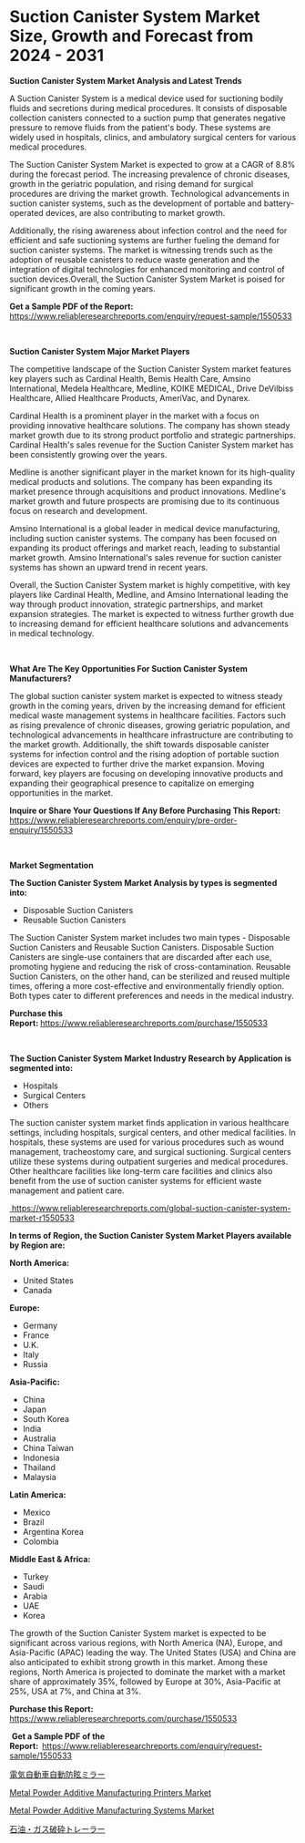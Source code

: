 <p><h1>Suction Canister System Market Size, Growth and Forecast from 2024 - 2031</h1></p><p><strong>Suction Canister System Market Analysis and Latest Trends</strong></p>
<p><p>A Suction Canister System is a medical device used for suctioning bodily fluids and secretions during medical procedures. It consists of disposable collection canisters connected to a suction pump that generates negative pressure to remove fluids from the patient's body. These systems are widely used in hospitals, clinics, and ambulatory surgical centers for various medical procedures.</p><p>The Suction Canister System Market is expected to grow at a CAGR of 8.8% during the forecast period. The increasing prevalence of chronic diseases, growth in the geriatric population, and rising demand for surgical procedures are driving the market growth. Technological advancements in suction canister systems, such as the development of portable and battery-operated devices, are also contributing to market growth.</p><p>Additionally, the rising awareness about infection control and the need for efficient and safe suctioning systems are further fueling the demand for suction canister systems. The market is witnessing trends such as the adoption of reusable canisters to reduce waste generation and the integration of digital technologies for enhanced monitoring and control of suction devices.Overall, the Suction Canister System Market is poised for significant growth in the coming years.</p></p>
<p><strong>Get a Sample PDF of the Report:&nbsp;</strong> <a href="https://www.reliableresearchreports.com/enquiry/request-sample/1550533">https://www.reliableresearchreports.com/enquiry/request-sample/1550533</a></p>
<p>&nbsp;</p>
<p><strong>Suction Canister System Major Market Players</strong></p>
<p><p>The competitive landscape of the Suction Canister System market features key players such as Cardinal Health, Bemis Health Care, Amsino International, Medela Healthcare, Medline, KOIKE MEDICAL, Drive DeVilbiss Healthcare, Allied Healthcare Products, AmeriVac, and Dynarex. </p><p>Cardinal Health is a prominent player in the market with a focus on providing innovative healthcare solutions. The company has shown steady market growth due to its strong product portfolio and strategic partnerships. Cardinal Health's sales revenue for the Suction Canister System market has been consistently growing over the years.</p><p>Medline is another significant player in the market known for its high-quality medical products and solutions. The company has been expanding its market presence through acquisitions and product innovations. Medline's market growth and future prospects are promising due to its continuous focus on research and development.</p><p>Amsino International is a global leader in medical device manufacturing, including suction canister systems. The company has been focused on expanding its product offerings and market reach, leading to substantial market growth. Amsino International's sales revenue for suction canister systems has shown an upward trend in recent years.</p><p>Overall, the Suction Canister System market is highly competitive, with key players like Cardinal Health, Medline, and Amsino International leading the way through product innovation, strategic partnerships, and market expansion strategies. The market is expected to witness further growth due to increasing demand for efficient healthcare solutions and advancements in medical technology.</p></p>
<p>&nbsp;</p>
<p><strong>What Are The Key Opportunities For Suction Canister System Manufacturers?</strong></p>
<p><p>The global suction canister system market is expected to witness steady growth in the coming years, driven by the increasing demand for efficient medical waste management systems in healthcare facilities. Factors such as rising prevalence of chronic diseases, growing geriatric population, and technological advancements in healthcare infrastructure are contributing to the market growth. Additionally, the shift towards disposable canister systems for infection control and the rising adoption of portable suction devices are expected to further drive the market expansion. Moving forward, key players are focusing on developing innovative products and expanding their geographical presence to capitalize on emerging opportunities in the market.</p></p>
<p><strong>Inquire or Share Your Questions If Any Before Purchasing This Report:</strong> <a href="https://www.reliableresearchreports.com/enquiry/pre-order-enquiry/1550533">https://www.reliableresearchreports.com/enquiry/pre-order-enquiry/1550533</a></p>
<p>&nbsp;</p>
<p><strong>Market Segmentation</strong></p>
<p><strong>The Suction Canister System Market Analysis by types is segmented into:</strong></p>
<p><ul><li>Disposable Suction Canisters</li><li>Reusable Suction Canisters</li></ul></p>
<p><p>The Suction Canister System market includes two main types - Disposable Suction Canisters and Reusable Suction Canisters. Disposable Suction Canisters are single-use containers that are discarded after each use, promoting hygiene and reducing the risk of cross-contamination. Reusable Suction Canisters, on the other hand, can be sterilized and reused multiple times, offering a more cost-effective and environmentally friendly option. Both types cater to different preferences and needs in the medical industry.</p></p>
<p><strong>Purchase this Report:&nbsp;</strong><a href="https://www.reliableresearchreports.com/purchase/1550533">https://www.reliableresearchreports.com/purchase/1550533</a></p>
<p>&nbsp;</p>
<p><strong>The Suction Canister System Market Industry Research by Application is segmented into:</strong></p>
<p><ul><li>Hospitals</li><li>Surgical Centers</li><li>Others</li></ul></p>
<p><p>The suction canister system market finds application in various healthcare settings, including hospitals, surgical centers, and other medical facilities. In hospitals, these systems are used for various procedures such as wound management, tracheostomy care, and surgical suctioning. Surgical centers utilize these systems during outpatient surgeries and medical procedures. Other healthcare facilities like long-term care facilities and clinics also benefit from the use of suction canister systems for efficient waste management and patient care.</p></p>
<p><a href="https://www.reliableresearchreports.com/global-suction-canister-system-market-r1550533">&nbsp;https://www.reliableresearchreports.com/global-suction-canister-system-market-r1550533</a></p>
<p><strong>In terms of Region, the Suction Canister System Market Players available by Region are:</strong></p>
<p>
    <p> <strong> North America: </strong>
        <ul>
            <li>United States</li>
            <li>Canada</li>
        </ul>
        </p> 
    <p> <strong> Europe: </strong>
        <ul>
            <li>Germany</li>
            <li>France</li>
            <li>U.K.</li>
            <li>Italy</li>
            <li>Russia</li>
        </ul>
        </p> 
    <p> <strong> Asia-Pacific: </strong>
        <ul>
            <li>China</li>
            <li>Japan</li>
            <li>South Korea</li>
            <li>India</li>
            <li>Australia</li>
            <li>China Taiwan</li>
            <li>Indonesia</li>
            <li>Thailand</li>
            <li>Malaysia</li>
        </ul>
        </p> 
    <p> <strong> Latin America: </strong>
        <ul>
            <li>Mexico</li>
            <li>Brazil</li>
            <li>Argentina Korea</li>
            <li>Colombia</li>
        </ul>
        </p> 
    <p> <strong> Middle East & Africa: </strong>
        <ul>
            <li>Turkey</li>
            <li>Saudi</li>
            <li>Arabia</li>
            <li>UAE</li>
            <li>Korea</li>
        </ul>
    </p>
    </p>
<p><p>The growth of the Suction Canister System market is expected to be significant across various regions, with North America (NA), Europe, and Asia-Pacific (APAC) leading the way. The United States (USA) and China are also anticipated to exhibit strong growth in this market. Among these regions, North America is projected to dominate the market with a market share of approximately 35%, followed by Europe at 30%, Asia-Pacific at 25%, USA at 7%, and China at 3%.</p></p>
<p><strong>Purchase this Report: </strong><a href="https://www.reliableresearchreports.com/purchase/1550533">https://www.reliableresearchreports.com/purchase/1550533</a></p>
<p>&nbsp;<strong>Get a Sample PDF of the Report:&nbsp;&nbsp;</strong><a href="https://www.reliableresearchreports.com/enquiry/request-sample/1550533">https://www.reliableresearchreports.com/enquiry/request-sample/1550533</a></p>
<p><strong></strong></p>
<p><p><a href="https://github.com/kegley4963/Market-Research-Report-List-2/blob/main/2669075169203.md">電気自動車自動防眩ミラー</a></p><p><a href="https://github.com/pizolina/Market-Research-Report-List-5/blob/main/metal-powder-additive-manufacturing-printers-market.md">Metal Powder Additive Manufacturing Printers Market</a></p><p><a href="https://github.com/tamvrosiya/Market-Research-Report-List-5/blob/main/metal-powder-additive-manufacturing-systems-market.md">Metal Powder Additive Manufacturing Systems Market</a></p><p><a href="https://github.com/LuzHills1972/Market-Research-Report-List-1/blob/main/9522129169204.md">石油・ガス破砕トレーラー</a></p></p>